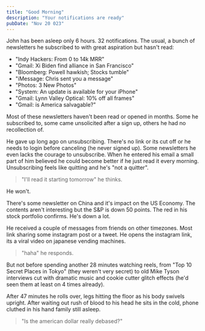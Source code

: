 ```yaml
---
title: "Good Morning"
description: "Your notifications are ready"
pubDate: "Nov 20 023"
---
```


John has been asleep only 6 hours. 32 notifications. The usual, a bunch of newsletters he subscribed to with great aspiration but hasn't read:

- "Indy Hackers: From 0 to 14k MRR"
- "Gmail: Xi Biden find alliance in San Francisco"
- "Bloomberg: Powell hawkish; Stocks tumble"
- "iMessage: Chris sent you a message"
- "Photos: 3 New Photos"
- "System: An update is available for your iPhone"
- "Gmail: Lynn Valley Optical: 10% off all frames"
- "Gmail: is America salvagable?"

Most of these newsletters haven't been read or opened in months. Some he subscribed to, some came unsolicited after a sign up, others he had no recollection of.

He gave up long ago on unsubscribing. There's no link or its cut off or he needs to login before canceling (he never signed up). Some newsletters he even lacks the courage to unsubscribe. When he entered his email a small part of him believed he could become better if he just read it every morning. Unsubscribing feels like quitting and he's "not a quitter".

> "I'll read it starting tomorrow" he thinks.

He won't.

There's some newsletter on China and it's impact on the US Economy. The contents aren't interesting but the S&P is down 50 points. The red in his stock portfolio confirms. He's down a lot.

He received a couple of messages from friends on other timezones. Most link sharing some instagram post or a tweet. He opens the instagram link, its a viral video on japanese vending machines.

> "haha" he responds.

But not before spending another 28 minutes watching reels, from "Top 10 Secret Places in Tokyo" (they weren't very secret) to old Mike Tyson interviews cut with dramatic music and cookie cutter glitch effects (he'd seen them at least on 4 times already).

After 47 minutes he rolls over, legs hitting the floor as his body swivels upright. After waiting out rush of blood to his head he sits in the cold, phone cluthed in his hand family still asleep.

> "Is the american dollar really debased?"
